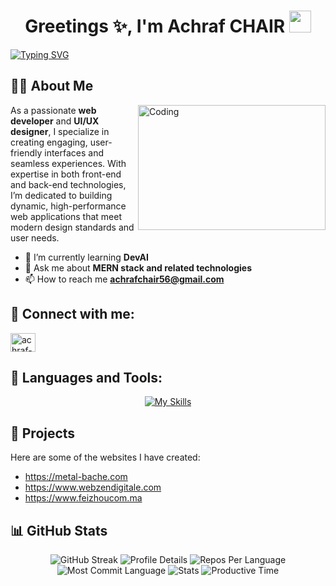 <h1 align="center">Greetings ✨, I'm Achraf CHAIR <img src="https://media.giphy.com/media/hvRJCLFzcasrR4ia7z/giphy.gif" width="35"></h1>

<span align="center">  
  <a href="https://git.io/typing-svg">
    <img src="https://readme-typing-svg.demolab.com?font=Ubuntu&pause=1000&width=435&lines=Front-End+Developer;Back-End+Developer;Full-Stack+Web+Developer;" alt="Typing SVG">
  </a>
</span>

## 🙋‍♂ About Me
<img align="right" alt="Coding" width="300" height="200" src="[https://raw.githubusercontent.com/devSouvik/devSouvik/master/gif3.gif](https://i.pinimg.com/736x/54/e3/d0/54e3d0c0437a1204a1eb84405e428346.jpg)">

<p>As a passionate <strong>web developer</strong> and <strong>UI/UX designer</strong>, I specialize in creating engaging, user-friendly interfaces and seamless experiences. With expertise in both front-end and back-end technologies, I’m dedicated to building dynamic, high-performance web applications that meet modern design standards and user needs.</p>

- 🌱 I’m currently learning **DevAI**  
- 💬 Ask me about **MERN stack and related technologies**  
- 📫 How to reach me **achrafchair56@gmail.com**

<h2>📱 Connect with me:</h2>
<p align="left">
  <a href="https://www.linkedin.com/in/achraf-chair-2267402b3/" target="_blank">
    <img align="center" src="https://raw.githubusercontent.com/rahuldkjain/github-profile-readme-generator/master/src/images/icons/Social/linked-in-alt.svg" alt="achraf-chair-linkedin" height="30" width="40" />
  </a>
</p>

<h2>🚀 Languages and Tools:</h2>
<p align="center">
  <a href="https://skillicons.dev" target="_blank">
    <img src="https://skillicons.dev/icons?i=github,git,html,css,js,ts,react,redux,nextjs,vue,vuetify,tailwind,bootstrap,nodejs,express,mongodb,mysql,docker,postman,npm,vite,vercel,flutter,wordpress,materialui,figma,vscode,stackoverflow&perline=12" alt="My Skills">
  </a>
</p>

<h2>📂 Projects</h2>
<p>Here are some of the websites I have created:</p>
<ul>
  <li><a href="https://metal-bache.com" target="_blank">https://metal-bache.com</a></li>
  <li><a href="https://webzendigitale.com" target="_blank">https://www.webzendigitale.com</a></li>
  <li><a href="https://feizhoucom.ma" target="_blank">https://www.feizhoucom.ma</a></li>
</ul>

<h2>📊 GitHub Stats</h2>
<div align="center">
  <img src="https://github-readme-streak-stats.herokuapp.com?user=achrafdevl&theme=algolia&hide_border=true&border_radius=4&card_width=684" alt="GitHub Streak">
  <img src="http://github-profile-summary-cards.vercel.app/api/cards/profile-details?username=achrafdevl&theme=algolia" alt="Profile Details">
  <img src="http://github-profile-summary-cards.vercel.app/api/cards/repos-per-language?username=achrafdevl&theme=algolia" alt="Repos Per Language">
  <img src="http://github-profile-summary-cards.vercel.app/api/cards/most-commit-language?username=achrafdevl&theme=algolia" alt="Most Commit Language">
  <img src="http://github-profile-summary-cards.vercel.app/api/cards/stats?username=achrafdevl&theme=algolia" alt="Stats">
  <img src="http://github-profile-summary-cards.vercel.app/api/cards/productive-time?username=achrafdevl&theme=algolia&utcOffset=8" alt="Productive Time">
</div>


